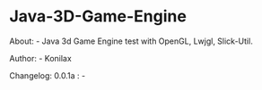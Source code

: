 Java-3D-Game-Engine
===================

About:
    - Java 3d Game Engine test with OpenGL, Lwjgl, Slick-Util.

Author:
    - Konilax
    
Changelog:
    0.0.1a :
      -
